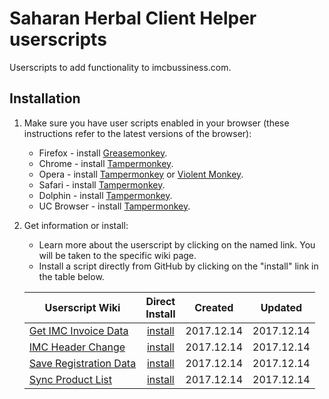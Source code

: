 # Saharan Herbal Client Helper userscripts 

Userscripts to add functionality to imcbussiness.com.

## Installation

1. Make sure you have user scripts enabled in your browser (these instructions refer to the latest versions of the browser):

	* Firefox - install [Greasemonkey](https://addons.mozilla.org/en-US/firefox/addon/greasemonkey/).
	* Chrome - install [Tampermonkey](https://tampermonkey.net/?ext=dhdg&browser=chrome).
	* Opera - install [Tampermonkey](https://tampermonkey.net/?ext=dhdg&browser=opera) or [Violent Monkey](https://addons.opera.com/en/extensions/details/violent-monkey/).
	* Safari - install [Tampermonkey](https://tampermonkey.net/?ext=dhdg&browser=safari).
	* Dolphin - install [Tampermonkey](https://tampermonkey.net/?ext=dhdg&browser=dolphin).
	* UC Browser - install [Tampermonkey](https://tampermonkey.net/?ext=dhdg&browser=ucweb).

2. Get information or install:
	* Learn more about the userscript by clicking on the named link. You will be taken to the specific wiki page.
	* Install a script directly from GitHub by clicking on the "install" link in the table below.


	| Userscript Wiki                        | Direct<br>Install   | Created    | Updated    |
	|----------------------------------------|:-------------------:|:----------:|:----------:|
	| [Get IMC Invoice Data][ccs-wiki]       | [install][ccs-wiki] | 2017.12.14 | 2017.12.14 |
	| [IMC Header Change][cfd-wiki]          | [install][cfd-wiki] | 2017.12.14 | 2017.12.14 |
	| [Save Registration Data][cgl-wiki]     | [install][cgl-wiki] | 2017.12.14 | 2017.12.14 |
	| [Sync Product List][csw-wiki]          | [install][csw-wiki] | 2017.12.14 | 2017.12.14 |
	

[ccs-wiki]: https://github.com/dushyantsaharan/SaharanHerbalClientHelper/raw/master/Paid%20User%20-%20Get%20IMC%20Invoice%20Data.user.js
[cfd-wiki]: https://github.com/dushyantsaharan/SaharanHerbalClientHelper/raw/master/Paid%20User%20-%20IMC%20Header%20Change.user.js
[cgl-wiki]: https://github.com/dushyantsaharan/SaharanHerbalClientHelper/raw/master/Paid%20User%20-%20Save%20Registration%20Data.user.js
[csw-wiki]: https://github.com/dushyantsaharan/SaharanHerbalClientHelper/raw/master/Paid%20User%20-%20Sync%20Product%20List.user.js




